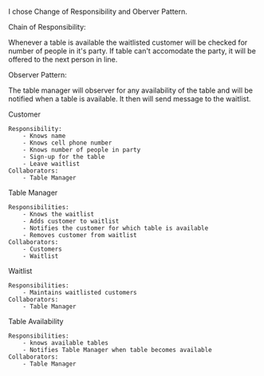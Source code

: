 I chose Change of Responsibility and Oberver Pattern.

Chain of Responsibility:

Whenever a table is available the waitlisted customer will be checked for number of people in it's party. If table can't accomodate the party, it will be offered to the next person in line.

Observer Pattern:

The table manager will observer for any availability of the table and will be notified when a table is available. It then will send message to the waitlist.

Customer

    Responsibility:
        - Knows name
        - Knows cell phone number
        - Knows number of people in party
        - Sign-up for the table
        - Leave waitlist
    Collaborators:
        - Table Manager

Table Manager

    Responsibilities:
        - Knows the waitlist
        - Adds customer to waitlist
        - Notifies the customer for which table is available
        - Removes customer from waitlist
    Collaborators:
        - Customers
        - Waitlist

Waitlist

    Responsibilities:
        - Maintains waitlisted customers
    Collaborators:
        - Table Manager

Table Availability

    Responsibilities:
        - knows available tables
        - Notifies Table Manager when table becomes available
    Collaborators:
        - Table Manager

